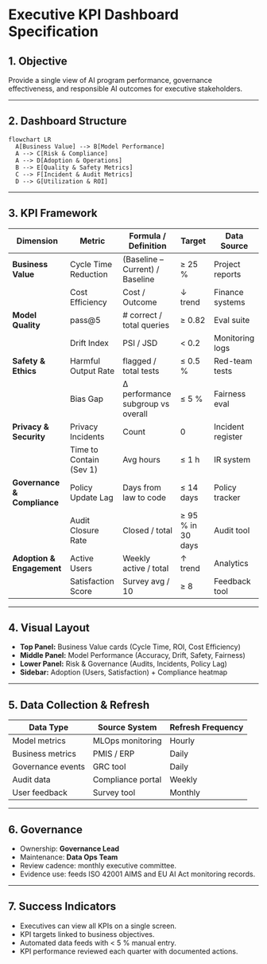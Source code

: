 # Executive KPI Dashboard Specification

## 1. Objective
Provide a single view of AI program performance, governance effectiveness, and responsible AI outcomes for executive stakeholders.

---

## 2. Dashboard Structure
```mermaid
flowchart LR
  A[Business Value] --> B[Model Performance]
  A --> C[Risk & Compliance]
  A --> D[Adoption & Operations]
  B --> E[Quality & Safety Metrics]
  C --> F[Incident & Audit Metrics]
  D --> G[Utilization & ROI]
```

---

## 3. KPI Framework
| Dimension | Metric | Formula / Definition | Target | Data Source |
|------------|---------|----------------------|---------|--------------|
| **Business Value** | Cycle Time Reduction | (Baseline – Current) / Baseline | ≥ 25 % | Project reports |
|  | Cost Efficiency | Cost / Outcome | ↓ trend | Finance systems |
| **Model Quality** | pass@5 | # correct / total queries | ≥ 0.82 | Eval suite |
|  | Drift Index | PSI / JSD | < 0.2 | Monitoring logs |
| **Safety & Ethics** | Harmful Output Rate | flagged / total tests | ≤ 0.5 % | Red-team tests |
|  | Bias Gap | Δ performance subgroup vs overall | ≤ 5 % | Fairness eval |
| **Privacy & Security** | Privacy Incidents | Count | 0 | Incident register |
|  | Time to Contain (Sev 1) | Avg hours | ≤ 1 h | IR system |
| **Governance & Compliance** | Policy Update Lag | Days from law to code | ≤ 14 days | Policy tracker |
|  | Audit Closure Rate | Closed / total | ≥ 95 % in 30 days | Audit tool |
| **Adoption & Engagement** | Active Users | Weekly active / total | ↑ trend | Analytics |
|  | Satisfaction Score | Survey avg / 10 | ≥ 8 | Feedback tool |

---

## 4. Visual Layout
- **Top Panel:** Business Value cards (Cycle Time, ROI, Cost Efficiency)  
- **Middle Panel:** Model Performance (Accuracy, Drift, Safety, Fairness)  
- **Lower Panel:** Risk & Governance (Audits, Incidents, Policy Lag)  
- **Sidebar:** Adoption (Users, Satisfaction) + Compliance heatmap

---

## 5. Data Collection & Refresh
| Data Type | Source System | Refresh Frequency |
|------------|---------------|------------------|
| Model metrics | MLOps monitoring | Hourly |
| Business metrics | PMIS / ERP | Daily |
| Governance events | GRC tool | Daily |
| Audit data | Compliance portal | Weekly |
| User feedback | Survey tool | Monthly |

---

## 6. Governance
- Ownership: **Governance Lead**  
- Maintenance: **Data Ops Team**  
- Review cadence: monthly executive committee.  
- Evidence use: feeds ISO 42001 AIMS and EU AI Act monitoring records.

---

## 7. Success Indicators
- Executives can view all KPIs on a single screen.  
- KPI targets linked to business objectives.  
- Automated data feeds with < 5 % manual entry.  
- KPI performance reviewed each quarter with documented actions.
